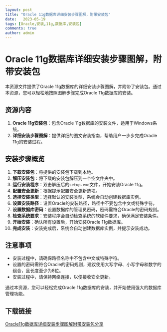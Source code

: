 ```yaml
---
layout: post
title: "Oracle 11g数据库详细安装步骤图解，附带安装包"
date:   2023-05-19
tags: [Oracle,安装,11g,数据库,安装包]
comments: true
author: admin
---
```

# Oracle 11g数据库详细安装步骤图解，附带安装包

本资源文件提供了Oracle 11g数据库的详细安装步骤图解，并附带了安装包。通过本资源，您可以轻松地按照图解步骤完成Oracle 11g数据库的安装。

## 资源内容

1. **Oracle 11g安装包**：包含Oracle 11g数据库的安装文件，适用于Windows系统。
2. **详细安装步骤图解**：提供详细的图文安装指南，帮助用户一步步完成Oracle 11g的安装过程。

## 安装步骤概览

1. **下载安装包**：将提供的安装包下载到本地。
2. **解压安装包**：将下载的安装包解压到一个空文件夹中。
3. **运行安装程序**：双击解压后的`setup.exe`文件，开始安装Oracle 11g。
4. **配置安全更新**：根据提示配置安全更新选项。
5. **选择安装类型**：选择默认的安装类型，系统会自动创建数据库实例。
6. **设置安装路径**：设置Oracle的安装路径，路径中不要包含中文或特殊字符。
7. **设置数据库密码**：设置数据库的管理员密码，密码需符合Oracle的密码规则。
8. **检查系统要求**：安装程序会自动检查系统的软硬件要求，确保满足安装条件。
9. **开始安装**：确认所有设置后，开始安装Oracle 11g数据库。
10. **完成安装**：安装完成后，系统会自动创建数据库实例，并提示安装成功。

## 注意事项

- 安装过程中，请确保路径名称中不包含中文或特殊字符。
- 设置的密码需符合Oracle的密码规则，建议使用大写字母、小写字母和数字的组合，且长度至少为8位。
- 安装过程中，请保持网络连接，以便接收安全更新。

通过本资源，您可以轻松完成Oracle 11g数据库的安装，并开始使用强大的数据库管理功能。

## 下载链接

[Oracle11g数据库详细安装步骤图解附带安装包分享](https://pan.quark.cn/s/3024f6f52c55)
